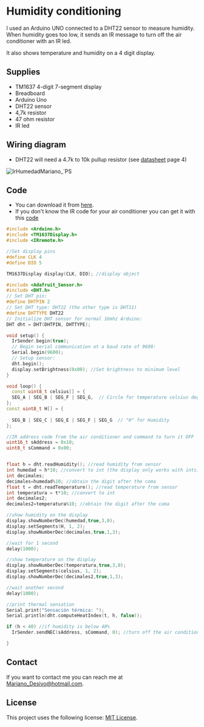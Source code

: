 # Humidity conditioning

I used an Arduino UNO connected to a DHT22 sensor to measure humidity. When humidity goes too low, it sends an IR message to turn off the air conditioner with an IR led.

It also shows temperature and humidity on a 4 digit display.

## Supplies

* TM1637 4-digit 7-segment display
* Breadboard
* Arduino Uno
* DHT22 sensor
* 4,7k resistor
* 47 ohm resistor
* IR led

## Wiring diagram

* DHT22 will need a 4.7k to 10k pullup resistor (see [datasheet](https://www.makerguides.com/wp-content/uploads/2019/02/DHT22-AM2302-Datasheet.pdf) page 4)

![IrHumedadMariano_´PS](https://user-images.githubusercontent.com/79780807/111042674-4e72da80-841d-11eb-8fe1-e626ae02e580.jpg)

## Code

* You can download it from [here](https://github.com/MarianoDesivo/Humidity-conditioning/blob/main/HumidityConditioning.ino).
* If you don't know the IR code for your air conditioner you can get it with this [code](https://github.com/Arduino-IRremote/Arduino-IRremote/tree/master/examples/ReceiveDemo)
```ino
#include <Arduino.h>
#include <TM1637Display.h>
#include <IRremote.h>

//Set display pins
#define CLK 4
#define DIO 5

TM1637Display display(CLK, DIO); //display object

#include <Adafruit_Sensor.h>
#include <DHT.h>
// Set DHT pin:
#define DHTPIN 2
// Set DHT type: DHT22 (the other type is DHT11)
#define DHTTYPE DHT22  
// Initialize DHT sensor for normal 16mhz Arduino:
DHT dht = DHT(DHTPIN, DHTTYPE);

void setup() {
  IrSender.begin(true);
  // Begin serial communication at a baud rate of 9600:
  Serial.begin(9600);
  // Setup sensor:
  dht.begin();
  display.setBrightness(0x00); //Set brightness to minimum level
}

void loop() {
  const uint8_t celsius[] = {
  SEG_A | SEG_B | SEG_F | SEG_G,  // Circle for temperature celsius degrees
};
const uint8_t H[] = {
  
  SEG_B | SEG_C | SEG_E | SEG_F | SEG_G  // "H" for Humidity
};

//IR address code from the air conditioner and command to turn it OFF
uint16_t sAddress = 0x10;
uint8_t sCommand = 0x00;


float h = dht.readHumidity(); //read humidity from sensor
int humedad = h*10; //convert to int (the display only works with ints)
int decimales;
decimales=humedad%10; //obtain the digit after the coma
float t = dht.readTemperature(); //read temperature from sensor
int temperatura = t*10; //convert to int
int decimales2; 
decimales2=temperatura%10; //obtain the digit after the coma

//show humidity on the display
display.showNumberDec(humedad,true,3,0);
display.setSegments(H, 1, 2);
display.showNumberDec(decimales,true,1,3);

//wait for 1 second
delay(1000);

//show temperature on the display
display.showNumberDec(temperatura,true,3,0);
display.setSegments(celsius, 1, 2);
display.showNumberDec(decimales2,true,1,3);

//wait another second
delay(1000);

//print thermal sensation
Serial.print("Sensación térmica: ");
Serial.println(dht.computeHeatIndex(t, h, false));

if (h < 40) //if humidity is below 40%
  IrSender.sendNEC(sAddress, sCommand, 0); //turn off the air conditioner

}
```
## Contact

If you want to contact me you can reach me at Mariano_Desivo@hotmail.com.

## License

This project uses the following license: [MIT License](https://github.com/MarianoDesivo/MarianoTV/blob/main/LICENSE).
